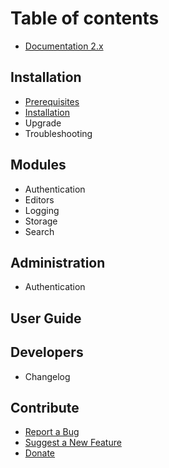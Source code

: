 # Table of contents

* [Documentation 2.x](README.md)

## Installation

* [Prerequisites](installation/prerequisites.md)
* [Installation](installation/installation.md)
* Upgrade
* Troubleshooting

## Modules

* Authentication
* Editors
* Logging
* Storage
* Search

## Administration

* Authentication

## User Guide

## Developers

* Changelog

## Contribute

* [Report a Bug](https://github.com/Requarks/wiki/issues)
* [Suggest a New Feature](https://requests.requarks.io/wiki)
* [Donate](https://opencollective.com/wikijs)

